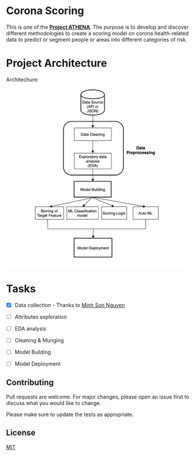 # Corona Scoring

This is one of the **[Project ATHENA](https://athena-project.life/)**. The purpose is to develop and discover different methodologies to create a scoring model on corona health-related data to predict or segment people or areas into different categories of risk.


# Project Architecture

Architechure: 

![corona_scoring_architecture](images/corona_scoring_architecture.png)

# Tasks
- [x] Data collection - Thanks to [Minh Son Nguyen](son.nguyen.ohiou@gmail.com)
- [ ] Attributes exploration
- [ ] EDA analysis
- [ ] Cleaning & Munging
- [ ] Model Building
- [ ] Model Deployment


## Contributing
Pull requests are welcome. For major changes, please open an issue first to discuss what you would like to change.

Please make sure to update the tests as appropriate.

## License
[MIT](https://choosealicense.com/licenses/mit/)